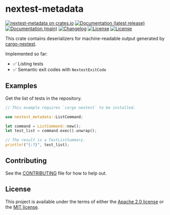 # nextest-metadata

[![nextest-metadata on crates.io](https://img.shields.io/crates/v/nextest-metadata)](https://crates.io/crates/nextest-metadata)
[![Documentation (latest release)](https://img.shields.io/badge/docs-latest-brightgreen.svg)](https://docs.rs/nextest-metadata/)
[![Documentation (main)](https://img.shields.io/badge/docs-main-purple)](https://diem.github.io/diem-devtools/rustdoc/nextest_metadata/)
[![Changelog](https://img.shields.io/badge/changelog-latest-blue)](CHANGELOG.md)
[![License](https://img.shields.io/badge/license-Apache-green.svg)](LICENSE-APACHE)
[![License](https://img.shields.io/badge/license-MIT-green.svg)](LICENSE-MIT)

This crate contains deserializers for machine-readable output generated by
[cargo-nextest](https://docs.rs/cargo-nextest).

Implemented so far:
* ✅ Listing tests
* ✅ Semantic exit codes with `NextestExitCode`

## Examples

Get the list of tests in the repository.

```rust
// This example requires `cargo nextest` to be installed.

use nextest_metadata::ListCommand;

let command = ListCommand::new();
let test_list = command.exec().unwrap();

// The result is a TestListSummary.
println!("{:?}", test_list);
```

## Contributing

See the [CONTRIBUTING](CONTRIBUTING.md) file for how to help out.

## License

This project is available under the terms of either the [Apache 2.0 license](LICENSE-APACHE) or the [MIT
license](LICENSE-MIT).

<!--
README.md is generated from README.tpl by cargo readme. To regenerate, run from the repository root:

./scripts/regenerate-readmes.sh
-->
